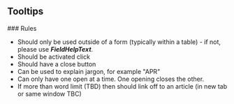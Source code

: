 ## Tooltips

### Rules

* Should only be used outside of a form (typically within a table) - if not, please use ***FieldHelpText***.
* Should be activated click
* Should have a close button
* Can be used to explain jargon, for example "APR"
* Can only have one open at a time. One opening closes the other.
* If more than word limit (TBD) then should link off to an article (in new tab or same window TBC)
